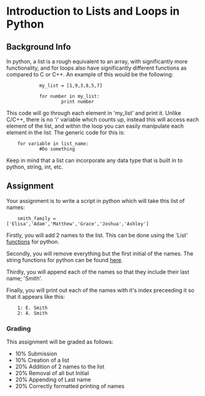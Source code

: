 # Introduction to Lists and Loops in Python


## Background Info
In python, a list is a rough equivalent to an array, with significantly more functionality, and for loops also have significantly different functions as compared to C or C++. An example of this would be the following:

                my_list = [1,9,3,8,5,7]

                for number in my_list:
                        print number

This code will go through each element in 'my_list' and print it. Unlike C/C++, there is no 'i' variable which counts up, instead this will access each element of the list, and within the loop you can easily manipulate each element in the list. The generic code for this is:

        for variable in list_name:
                #Do something

Keep in mind that a list can incorporate any data type that is built in to python, string, int, etc.

## Assignment

Your assignment is to write a script in python which will take this list of names:

        smith_family = ['Elisa','Adam','Matthew','Grace','Joshua','Ashley']

Firstly, you will add 2 names to the list. This can be done using the 'List' [functions](https://docs.python.org/2/tutorial/datastructures.html "Title") for python.

Secondly, you will remove everything but the first initial of the names. The string functions for python can be found [here](https://docs.python.org/release/2.5.2/lib/string-methods.html "Title").

Thirdly, you will append each of the names so that they include their last name; 'Smith'.

Finally, you will print out each of the names with it's index preceeding it so that it appears like this:

        1: E. Smith
        2: A. Smith

### Grading
This assignment will be graded as follows:
- 10% Submission
- 10% Creation of a list
- 20% Addition of 2 names to the list
- 20% Removal of all but Initial
- 20% Appending of Last name
- 20% Correctly formatted printing of names
